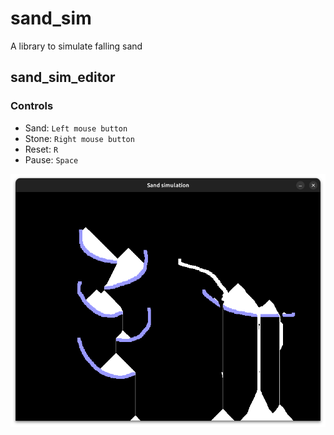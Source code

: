 # sand_sim
A library to simulate falling sand

## sand_sim_editor
### Controls
- Sand: `Left mouse button`
- Stone: `Right mouse button`
- Reset: `R`
- Pause: `Space`

![alt text](screenshot.png)
